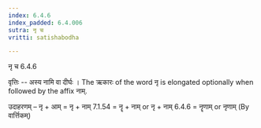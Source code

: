 ```yaml
---
index: 6.4.6
index_padded: 6.4.006
sutra: नृ च
vritti: satishabodha

---
```

 नृ च 6.4.6 


वृत्तिः -- अस्य नामि वा दीर्घः । The ऋकारः of the word नृ is elongated optionally when followed by the affix नाम्. 


उदाहरणम् – नृ + आम् = नृ + नाम् 7.1.54 = नॄ + नाम् or नृ + नाम् 6.4.6 = नॄणाम् or नृणाम् (By वार्त्तिकम्) 